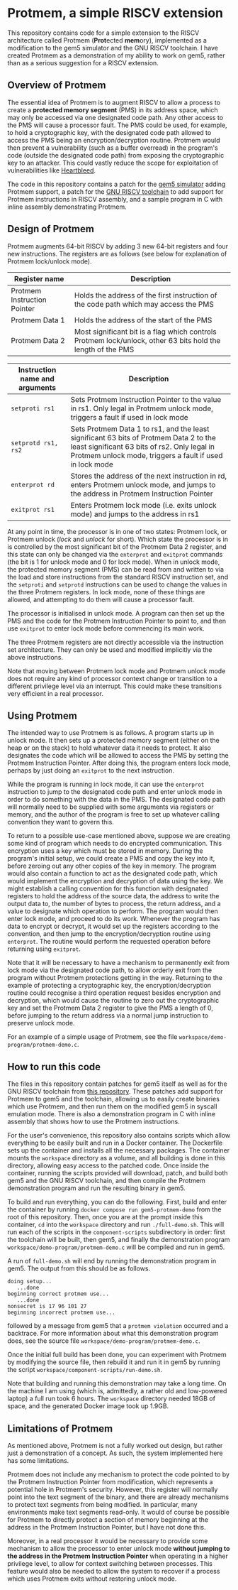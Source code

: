 # Protmem, a simple RISCV extension
This repository contains code for a simple extension to the RISCV architecture called Protmem (**Prot**ected **mem**ory),
implemented as a modification to the gem5 simulator and the GNU RISCV toolchain. I have created Protmem
as a demonstration of my ability to work on gem5, rather than as a serious suggestion for a RISCV extension.

## Overview of Protmem
The essential idea of Protmem is to augment RISCV to allow a process to create a **protected memory segment**
(PMS) in its address space, which may only be accessed via one designated code path. Any other access to the
PMS will cause a processor fault. The PMS could be used, for example, to hold a cryptographic key, with the
designated code path allowed to access the PMS being an encryption/decryption routine. Protmem would then
prevent a vulnerability (such as a buffer overread) in the program's code (outside the designated code path)
from exposing the cryptographic key to an attacker. This could vastly reduce the scope for exploitation
of vulnerabilities like [Heartbleed](https://www.heartbleed.com/).

The code in this repository contains a patch for the [gem5 simulator](https://github.com/gem5/gem5) adding
Protmem support, a patch for the [GNU RISCV toolchain](https://github.com/riscv-collab/riscv-gnu-toolchain)
to add support for Protmem instructions in RISCV assembly, and a sample program in C with inline assembly
demonstrating Protmem.

## Design of Protmem
Protmem augments 64-bit RISCV by adding 3 new 64-bit registers and four new instructions. The registers are as follows
(see below for explanation of Protmem lock/unlock mode).

| Register name               | Description |
|-----------------------------|-------------|
| Protmem Instruction Pointer | Holds the address of the first instruction of the code path which may access the PMS |
| Protmem Data 1              | Holds the address of the start of the PMS |
| Protmem Data 2              | Most significant bit is a flag which controls Protmem lock/unlock, other 63 bits hold the length of the PMS |

| Instruction name and arguments | Description |
|--------------------------------|-------------|
| `setproti rs1`                 | Sets Protmem Instruction Pointer to the value in rs1. Only legal in Protmem unlock mode, triggers a fault if used in lock mode |
| `setprotd rs1, rs2`            | Sets Protmem Data 1 to rs1, and the least significant 63 bits of Protmem Data 2 to the least significant 63 bits of rs2. Only legal in Protmem unlock mode, triggers a fault if used in lock mode|
| `enterprot rd`                 | Stores the address of the next instruction in rd, enters Protmem unlock mode, and jumps to the address in Protmem Instruction Pointer |
| `exitprot rs1`                 | Enters Protmem lock mode (i.e. exits unlock mode) and jumps to the address in rs1 |

At any point in time, the processor is in one of two states: Protmem lock, or Protmem unlock (*lock* and *unlock* for short). Which state
the processor is in is controlled by the most significant bit of the Protmem Data 2 register, and this state can only be changed via the
`enterprot` and `exitprot` commands (the bit is 1 for unlock mode and 0 for lock mode). When in unlock mode, the protected memory segment
(PMS) can be read from and written to via the load and store instructions from the standard RISCV instruction set, and the `setproti` and
`setprotd` instructions can be used to change the values in the three Protmem registers. In lock mode, none of these things are allowed, and
attempting to do them will cause a processor fault.

The processor is initialised in unlock mode. A program can then set up the PMS and the code for the Protmem Instruction Pointer to point to,
and then use `exitprot` to enter lock mode before commencing its main work.

The three Protmem registers are not directly accessible via the instruction set architecture. They can only be used and modified
implicitly via the above instructions.

Note that moving between Protmem lock mode and Protmem unlock mode does not require any kind of processor context change or transition
to a different privilege level via an interrupt. This could make these transitions very efficient in a real processor.

## Using Protmem
The intended way to use Protmem is as follows. A program starts up in unlock mode. It then sets up a protected memory segment (either on the
heap or on the stack) to hold whatever data it needs to protect. It also designates the code which will be allowed to access the PMS by setting
the Protmem Instruction Pointer. After doing this, the program enters lock mode, perhaps by just doing an `exitprot` to the next instruction.

While the program is running in lock mode, it can use the `enterprot` instruction to jump to the designated code path and enter unlock mode
in order to do something with the data in the PMS. The designated code path will normally need to be supplied with some arguments via
registers or memory, and the author of the program is free to set up whatever calling convention they want to govern this.

To return to a possible use-case mentioned above, suppose we are creating some kind of program which needs to do encrypted communication.
This encryption uses a key which must be stored in memory. During the program's initial setup, we could create a PMS and copy the key into
it, before zeroing out any other copies of the key in memory. The program would also contain a function to act as the designated code path,
which would implement the encryption and decryption of data using the key. We might establish a calling convention for this function with
designated registers to hold the address of the source data, the address to write the output data to, the number of bytes to process,
the return address, and a value to designate which operation to perform. The program would then enter lock mode, and proceed to do its work.
Whenever the program has data to encrypt or decrypt, it would set up the registers according to the convention, and then jump to the
encryption/decryption routine using `enterprot`. The routine would perform the requested operation before returning using `exitprot`.

Note that it will be necessary to have a mechanism to permanently exit from lock mode via the designated code path, to allow orderly exit
from the program without Protmem protections getting in the way. Returning to the example of protecting a cryptographic key, the
encryption/decryption routine could recognise a third operation request besides encryption and decryption, which would cause the routine
to zero out the cryptographic key and set the Protmem Data 2 register to give the PMS a length of 0, before jumping to the return address
via a normal jump instruction to preserve unlock mode.

For an example of a simple usage of Protmem, see the file `workspace/demo-program/protmem-demo.c`.

## How to run this code
The files in this repository contain patches for gem5 itself as well as for the GNU RISCV toolchain from
[this repository](https://github.com/riscv-collab/riscv-gnu-toolchain). These patches add support for Protmem to gem5 and the toolchain, allowing
us to easily create binaries which use Protmem, and then run them on the modified gem5 in syscall emulation mode. There is also a demonstration
program in C with inline assembly that shows how to use the Protmem instructions.

For the user's convenience, this repository also contains scripts which allow everything to be easily built and run in a Docker container.
The Dockerfile sets up the container and installs all the necessary packages. The container mounts the `workspace` directory as a volume,
and all building is done in this directory, allowing easy access to the patched code. Once inside the container, running the scripts
provided will download, patch, and build both gem5 and the GNU RISCV toolchain, and then compile the Protmem demonstration program and
run the resulting binary in gem5.

To build and run everything, you can do the following. First, build and enter the container by running
```docker compose run gem5-protmem-demo```
from the root of this repository. Then, once you are at the prompt inside this container, `cd` into the `workspace` directory
and run `./full-demo.sh`. This will run each of the scripts in the `component-scripts` subdirectory in order: first the toolchain will be
built, then gem5, and finally the demonstration program `workspace/demo-program/protmem-demo.c` will be compiled and run in gem5.

A run of `full-demo.sh` will end by running the demonstration program in gem5. The output from this should be as follows.
```
doing setup...
   ...done
beginning correct protmem use...
   ...done
nonsecret is 17 96 101 27
beginning incorrect protmem use...
```
followed by a message from gem5 that a `protmem violation` occurred and a backtrace. For more information about what this demonstration
program does, see the source file `workspace/demo-program/protmem-demo.c`.

Once the initial full build has been done, you can experiment with Protmem by modifying the source file, then rebuild it and run it
in gem5 by running the script `workspace/component-scripts/run-demo.sh`.

Note that building and running this demonstration may take a long time. On the machine I am using (which is, admittedly, a rather old
and low-powered laptop) a full run took 6 hours. The `workspace` directory needed 18GB of space, and the generated Docker image took up
1.9GB.

## Limitations of Protmem
As mentioned above, Protmem is not a fully worked out design, but rather just a demonstration of a concept. As such, the system implemented
here has some limitations.

Protmem does not include any mechanism to protect the code pointed to by the Protmem Instruction Pointer from modification, which represents
a potential hole in Protmem's security. However, this register will normally point into the text segment of the binary, and there are already
mechanisms to protect text segments from being modified. In particular, many environments make text segments read-only. It would of course
be possible for Protmem to directly protect a section of memory beginning at the address in the Protmem Instruction Pointer, but I have not
done this.

Moreover, in a real processor it would be necessary to provide some mechanism to allow the processor to enter unlock mode **without jumping to
the address in the Protmem Instruction Pointer** when operating in a higher privilege level, to allow for context switching between processes.
This feature would also be needed to allow the system to recover if a process which uses Protmem exits without restoring unlock mode.